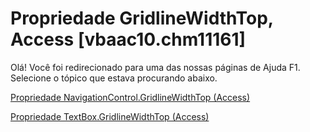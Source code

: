 
# Propriedade GridlineWidthTop, Access [vbaac10.chm11161]

Olá! Você foi redirecionado para uma das nossas páginas de Ajuda F1. Selecione o tópico que estava procurando abaixo.

[Propriedade NavigationControl.GridlineWidthTop (Access)](http://msdn.microsoft.com/library/e9d2180e-6037-a040-7b57-1be74587e49b%28Office.15%29.aspx)

[Propriedade TextBox.GridlineWidthTop (Access)](http://msdn.microsoft.com/library/bb49f001-83a9-f1b8-c095-33b8b3f820b3%28Office.15%29.aspx)

